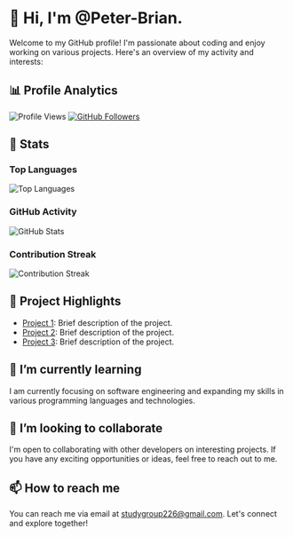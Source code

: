 # 👋 Hi, I'm @Peter-Brian.

Welcome to my GitHub profile! I'm passionate about coding and enjoy working on various projects. Here's an overview of my activity and interests:

## 📊 Profile Analytics

![Profile Views](https://komarev.com/ghpvc/?username=Peter-Brian)
[![GitHub Followers](https://img.shields.io/github/followers/Peter-Brian?label=Followers&style=social)](https://github.com/Peter-Brian?tab=followers)

## 🚀 Stats

### Top Languages

![Top Languages](https://github-readme-stats.vercel.app/api/top-langs/?username=Peter-Brian&layout=compact&theme=dark&hide_border=false)

### GitHub Activity

![GitHub Stats](https://github-readme-stats.vercel.app/api?username=Peter-Brian&show_icons=true&include_all_commits=true&count_private=true&layout=compact&theme=dark&hide_border=false&border_radius=2&hide=contribs)

### Contribution Streak

![Contribution Streak](https://github-readme-streak-stats.herokuapp.com/?user=Peter-Brian&theme=dark)

## 🌟 Project Highlights

- [Project 1](https://github.com/YourUsername/Project1): Brief description of the project.
- [Project 2](https://github.com/YourUsername/Project2): Brief description of the project.
- [Project 3](https://github.com/YourUsername/Project3): Brief description of the project.

## 🌱 I’m currently learning

I am currently focusing on software engineering and expanding my skills in various programming languages and technologies.

## 💞️ I’m looking to collaborate

I'm open to collaborating with other developers on interesting projects. If you have any exciting opportunities or ideas, feel free to reach out to me.

## 📫 How to reach me

You can reach me via email at [studygroup226@gmail.com](mailto:studygroup226@gmail.com). Let's connect and explore together!

